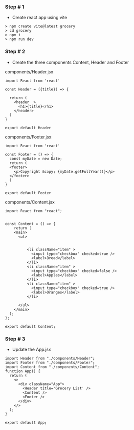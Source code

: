 ### Step # 1

- Create react app using vite

```
> npm create vite@latest grocery
> cd grocery
> npm i
> npm run dev
```


### Step # 2 

- Create the three components Content, Header and Footer

components/Header.jsx
```
import React from 'react'

const Header = ({title}) => {

  return (
    <header  >
      <h1>{title}</h1>
    </header>
  )
}

export default Header

```

components/Footer.jsx
```
import React from 'react'

const Footer = () => {
  const myDate = new Date;
  return (
  <footer>
    <p>Copyright &copy; {myDate.getFullYear()}</p>
  </footer>
  )
}

export default Footer

```

components/Content.jsx
```
import React from "react";


const Content = () => {
    return (
    <main>
      <ul>


          <li className="item" >
            <input type="checkbox" checked=true />
            <label>Bread</label>
          </li>
          <li className="item" >
            <input type="checkbox" checked=false />
            <label>Apples</label>
          </li>
          <li className="item" >
            <input type="checkbox" checked=true />
            <label>Oranges</label>
          </li>
        
      </ul>
    </main>
  );
};

export default Content;

```

### Step # 3

- Update the App.jsx

```
import Header from "./components/Header";
import Footer from "./components/Footer";
import Content from "./components/Content";
function App() {
  return (
    <>
      <div className="App">
        <Header title='Grocery List' />
        <Content />
        <Footer />
      </div>
    </>
  );
}

export default App;

```



